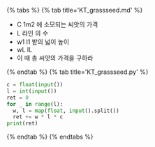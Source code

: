 {% tabs %}
{% tab title='KT_grassseed.md' %}

* C 1m2 에 소모되는 씨앗의 가격
* L 라인 의 수
* w1 l1 밭의 넓이 높이
* wL lL
* 이 때 총 씨앗의 가격을 구하라

{% endtab %}
{% tab title='KT_grassseed.py' %}

```py
c = float(input())
l = int(input())
ret = 0
for _ in range(l):
  w, l = map(float, input().split())
  ret += w * l * c
print(ret)
```

{% endtab %}
{% endtabs %}
